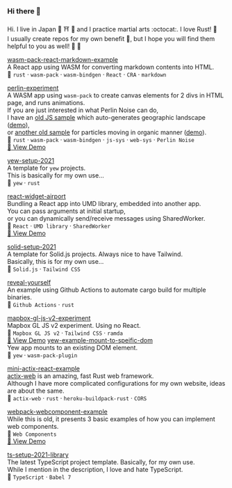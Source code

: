 ### Hi there 👋

Hi. I live in Japan :japan: :shinto_shrine: :sushi: and I practice martial arts :octocat:. I love Rust! :crab:  
I usually create repos for my own benefit :avocado:, but I hope you will find them helpful to you as well! :seedling: :flamingo:

[wasm-pack-react-markdown-example](https://github.com/minagawah/wasm-pack-react-markdown-example)  
A React app using WASM for converting markdown contents into HTML.  
:pushpin: `rust` &middot; `wasm-pack` &middot; `wasm-bindgen` &middot; `React` &middot; `CRA` &middot; `markdown`

[perlin-experiment](https://github.com/minagawah/perlin-experiment)  
A WASM app using `wasm-pack` to create canvas elements for 2 divs in HTML page, and runs animations.  
If you are just interested in what Perlin Noise can do,  
I have an [old JS sample](https://github.com/minagawah/perlin-noise-worldmap)
which auto-generates geographic landscape ([demo](http://tokyo800.jp/minagawah/perlin-noise-worldmap/)),  
or [another old sample](https://github.com/minagawah/rust-perlin-wasm-test-2)
for particles moving in organic manner ([demo](http://tokyo800.jp/minagawah/rust-perlin-wasm-test-2/)).  
:pushpin: `rust` &middot; `wasm-pack` &middot; `wasm-bindgen` &middot; `js-sys` &middot; `web-sys` &middot; `Perlin Noise`  
[:eyes: View Demo](http://tokyo800.jp/mina/perlin-experiment/)

[yew-setup-2021](https://github.com/minagawah/yew-setup-2021)  
A template for `yew` projects.  
This is basically for my own use...  
:pushpin: `yew` &middot; `rust`

[react-widget-airport](https://github.com/minagawah/react-widget-airport)  
Bundling a React app into UMD library, embedded into another app.  
You can pass arguments at initial startup,  
or you can dynamically send/receive messages using SharedWorker.  
:pushpin: `React` &middot; `UMD library` &middot; `SharedWorker`  
[:eyes: View Demo](http://tokyo800.jp/mina/react-widget-airport/)

[solid-setup-2021](https://github.com/minagawah/solid-setup-2021)  
A template for Solid.js projects. Always nice to have Tailwind.  
Basically, this is for my own use...  
:pushpin: `Solid.js` &middot; `Tailwind CSS`

[reveal-yourself](https://github.com/minagawah/reveal-yourself)  
An example using Github Actions to automate cargo build for multiple binaries.  
:pushpin: `Github Actions` &middot; `rust`


[mapbox-gl-js-v2-experiment](https://github.com/minagawah/mapbox-gl-js-v2-experiment)  
Mapbox GL JS v2 experiment. Using no React.  
:pushpin: `Mapbox GL JS v2` &middot; `Tailwind CSS` &middot; `ramda`  
[:eyes: View Demo](http://tokyo800.jp/mina/mapbox-gl-js-v2-experiment/)
[yew-example-mount-to-speific-dom](https://github.com/minagawah/yew-example-mount-to-speific-dom)  
Yew app mounts to an existing DOM element.  
:pushpin: `yew` &middot; `wasm-pack-plugin`

[mini-actix-react-example](https://github.com/minagawah/mini-actix-react-example)  
[actix-web](https://actix.rs/) is an amazing, fast Rust web framework.  
Although I have more complicated configurations for my own website, ideas are about the same.  
:pushpin: `actix-web` &middot; `rust` &middot; `heroku-buildpack-rust` &middot; `CORS`

[webpack-webcomponent-example](https://github.com/minagawah/webpack-webcomponent-example)  
While this is old, it presents 3 basic examples of how you can implement web components.  
:pushpin: `Web Components`  
[:eyes: View Demo](http://tokyo800.jp/minagawah/webpack-webcomponent-example/)

[ts-setup-2021-library](https://github.com/minagawah/ts-setup-2021-library)  
The latest TypeScript project template. Basically, for my own use.  
While I mention in the description, I love and hate TypeScript.  
:pushpin: `TypeScript` &middot; `Babel 7`

<!--
**minagawah/minagawah** is a ✨ _special_ ✨ repository because its `README.md` (this file) appears on your GitHub profile.

Here are some ideas to get you started:

- 🔭 I’m currently working on ...
- 🌱 I’m currently learning ...
- 👯 I’m looking to collaborate on ...
- 🤔 I’m looking for help with ...
- 💬 Ask me about ...
- 📫 How to reach me: ...
- 😄 Pronouns: ...
- ⚡ Fun fact: ...
-->
